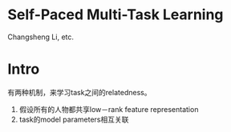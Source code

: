 # Self-Paced Multi-Task Learning

Changsheng Li, etc.

# Intro

有两种机制，来学习task之间的relatedness。

1. 假设所有的人物都共享low－rank feature representation
2. task的model parameters相互关联


